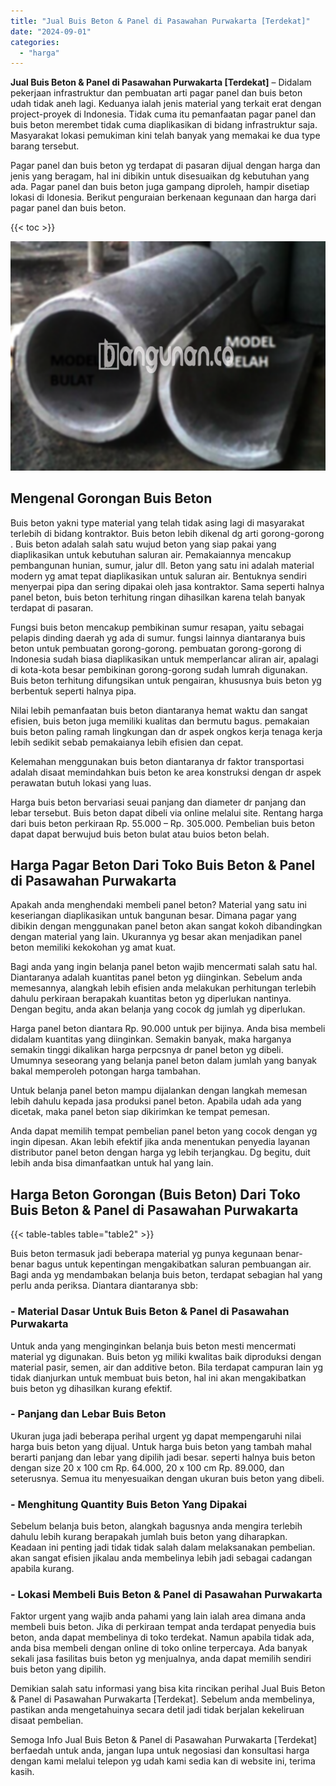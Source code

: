 ```yaml
---
title: "Jual Buis Beton & Panel di Pasawahan Purwakarta [Terdekat]"
date: "2024-09-01"
categories: 
  - "harga"
---
```


**Jual Buis Beton & Panel di Pasawahan Purwakarta \[Terdekat\]** – Didalam pekerjaan infrastruktur dan pembuatan arti pagar panel dan buis beton udah tidak aneh lagi. Keduanya ialah jenis material yang terkait erat dengan project-proyek di Indonesia. Tidak cuma itu pemanfaatan pagar panel dan buis beton merembet tidak cuma diaplikasikan di bidang infrastruktur saja. Masyarakat lokasi pemukiman kini telah banyak yang memakai ke dua type barang tersebut.

Pagar panel dan buis beton yg terdapat di pasaran dijual dengan harga dan jenis yang beragam, hal ini dibikin untuk disesuaikan dg kebutuhan yang ada. Pagar panel dan buis beton juga gampang diproleh, hampir disetiap lokasi di Idonesia. Berikut penguraian berkenaan kegunaan dan harga dari pagar panel dan buis beton.

{{< toc >}}

![Jual Buis Beton & Panel di Pasawahan Purwakarta [Terdekat]](/images/jual-panel-buis-beton-murah-08.png)

## Mengenal Gorongan Buis Beton

Buis beton yakni type material yang telah tidak asing lagi di masyarakat terlebih di bidang kontraktor. Buis beton lebih dikenal dg arti gorong-gorong . Buis beton adalah salah satu wujud beton yang siap pakai yang diaplikasikan untuk kebutuhan saluran air. Pemakaiannya mencakup pembangunan hunian, sumur, jalur dll. Beton yang satu ini adalah material modern yg amat tepat diaplikasikan untuk saluran air. Bentuknya sendiri menyerpai pipa dan sering dipakai oleh jasa kontraktor. Sama seperti halnya panel beton, buis beton terhitung ringan dihasilkan karena telah banyak terdapat di pasaran.

Fungsi buis beton mencakup pembikinan sumur resapan, yaitu sebagai pelapis dinding daerah yg ada di sumur. fungsi lainnya diantaranya buis beton untuk pembuatan gorong-gorong. pembuatan gorong-gorong di Indonesia sudah biasa diaplikasikan untuk memperlancar aliran air, apalagi di kota-kota besar pembikinan gorong-gorong sudah lumrah digunakan. Buis beton terhitung difungsikan untuk pengairan, khususnya buis beton yg berbentuk seperti halnya pipa.

Nilai lebih pemanfaatan buis beton diantaranya hemat waktu dan sangat efisien, buis beton juga memiliki kualitas dan bermutu bagus. pemakaian buis beton paling ramah lingkungan dan dr aspek ongkos kerja tenaga kerja lebih sedikit sebab pemakaianya lebih efisien dan cepat.

Kelemahan menggunakan buis beton diantaranya dr faktor transportasi adalah disaat memindahkan buis beton ke area konstruksi dengan dr aspek perawatan butuh lokasi yang luas.

Harga buis beton bervariasi seuai panjang dan diameter dr panjang dan lebar tersebut. Buis beton dapat dibeli via online melalui site. Rentang harga dari buis beton perkiraan Rp. 55.000 – Rp. 305.000. Pembelian buis beton dapat dapat berwujud buis beton bulat atau buios beton belah.

## Harga Pagar Beton Dari Toko Buis Beton & Panel di Pasawahan Purwakarta

Apakah anda menghendaki membeli panel beton? Material yang satu ini keseriangan diaplikasikan untuk bangunan besar. Dimana pagar yang dibikin dengan menggunakan panel beton akan sangat kokoh dibandingkan dengan material yang lain. Ukurannya yg besar akan menjadikan panel beton memiliki kekokohan yg amat kuat.

Bagi anda yang ingin belanja panel beton wajib mencermati salah satu hal. Diantaranya adalah kuantitas panel beton yg diinginkan. Sebelum anda memesannya, alangkah lebih efisien anda melakukan perhitungan terlebih dahulu perkiraan berapakah kuantitas beton yg diperlukan nantinya. Dengan begitu, anda akan belanja yang cocok dg jumlah yg diperlukan.

Harga panel beton diantara Rp. 90.000 untuk per bijinya. Anda bisa membeli didalam kuantitas yang diinginkan. Semakin banyak, maka harganya semakin tinggi dikalikan harga perpcsnya dr panel beton yg dibeli. Umumnya seseorang yang belanja panel beton dalam jumlah yang banyak bakal memperoleh potongan harga tambahan.

Untuk belanja panel beton mampu dijalankan dengan langkah memesan lebih dahulu kepada jasa produksi panel beton. Apabila udah ada yang dicetak, maka panel beton siap dikirimkan ke tempat pemesan.

Anda dapat memilih tempat pembelian panel beton yang cocok dengan yg ingin dipesan. Akan lebih efektif jika anda menentukan penyedia layanan distributor panel beton dengan harga yg lebih terjangkau. Dg begitu, duit lebih anda bisa dimanfaatkan untuk hal yang lain.

## Harga Beton Gorongan (Buis Beton) Dari Toko Buis Beton & Panel di Pasawahan Purwakarta

{{< table-tables table="table2" >}}

Buis beton termasuk jadi beberapa material yg punya kegunaan benar-benar bagus untuk kepentingan mengakibatkan saluran pembuangan air. Bagi anda yg mendambakan belanja buis beton, terdapat sebagian hal yang perlu anda periksa. Diantara diantaranya sbb:

### \- Material Dasar Untuk Buis Beton & Panel di Pasawahan Purwakarta

Untuk anda yang menginginkan belanja buis beton mesti mencermati material yg digunakan. Buis beton yg miliki kwalitas baik diproduksi dengan material pasir, semen, air dan additive beton. Bila terdapat campuran lain yg tidak dianjurkan untuk membuat buis beton, hal ini akan mengakibatkan buis beton yg dihasilkan kurang efektif.

### \- Panjang dan Lebar Buis Beton

Ukuran juga jadi beberapa perihal urgent yg dapat mempengaruhi nilai harga buis beton yang dijual. Untuk harga buis beton yang tambah mahal berarti panjang dan lebar yang dipilih jadi besar. seperti halnya buis beton dengan size 20 x 100 cm Rp. 64.000, 20 x 100 cm Rp. 89.000, dan seterusnya. Semua itu menyesuaikan dengan ukuran buis beton yang dibeli.

### \- Menghitung Quantity Buis Beton Yang Dipakai

Sebelum belanja buis beton, alangkah bagusnya anda mengira terlebih dahulu lebih kurang berapakah jumlah buis beton yang diharapkan. Keadaan ini penting jadi tidak tidak salah dalam melaksanakan pembelian. akan sangat efisien jikalau anda membelinya lebih jadi sebagai cadangan apabila kurang.

### \- Lokasi Membeli Buis Beton & Panel di Pasawahan Purwakarta

Faktor urgent yang wajib anda pahami yang lain ialah area dimana anda membeli buis beton. Jika di perkiraan tempat anda terdapat penyedia buis beton, anda dapat membelinya di toko terdekat. Namun apabila tidak ada, anda bisa membeli dengan online di toko online terpercaya. Ada banyak sekali jasa fasilitas buis beton yg menjualnya, anda dapat memilih sendiri buis beton yang dipilih.

Demikian salah satu informasi yang bisa kita rincikan perihal Jual Buis Beton & Panel di Pasawahan Purwakarta \[Terdekat\]. Sebelum anda membelinya, pastikan anda mengetahuinya secara detil jadi tidak berjalan kekeliruan disaat pembelian.

Semoga Info Jual Buis Beton & Panel di Pasawahan Purwakarta \[Terdekat\] berfaedah untuk anda, jangan lupa untuk negosiasi dan konsultasi harga dengan kami melalui telepon yg udah kami sedia kan di website ini, terima kasih.

